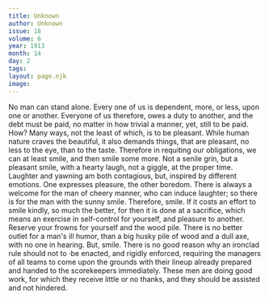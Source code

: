 ```yaml
---
title: Unknown
author: Unknown
issue: 18
volume: 6
year: 1913
month: 14
day: 2
tags:
layout: page.njk
image:
---
```

No man can stand alone. Every one of us is dependent, more, or less, upon one or another. Everyone of us therefore, owes a duty to another, and the debt must be paid, no matter in how trivial a manner, yet, still to be paid. How? Many ways, not the least of which, is to be pleasant.    While human nature craves the beautiful, it also demands things, that are pleasant, no less to the eye, than to the taste. Therefore in requiting our obligations, we can at least smile, and then smile some more. Not a senile grin, but a pleasant smile, with a hearty laugh, not a giggle, at the proper time.    Laughter and yawning am both contagious, but, inspired by different emotions. One expresses pleasure, the other boredom. There is always a welcome for the man of cheery manner, who can induce laughter; so there is for the man with the sunny smile. Therefore, smile. If it costs an effort to smile kindly, so much the better, for then it is done at a sacrifice, which means an exercise in self-control for yourself, and pleasure to another. Reserve your frowns for yourself and the wood pile. There is no better outlet for a man's ill humor, than a big husky pile of wood and a dull axe, with no one in hearing. But, smile.       There is no good reason why an ironclad rule should not to ·be enacted, and rigidly enforced, requiring the managers of all teams to come upon the grounds with their lineup already prepared and handed to the scorekeepers immediately. These men are doing good work, for which they receive little or no thanks, and they should be assisted and not hindered. 




